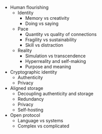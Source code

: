 - Human flourishing
  - Identity
    - Memory vs creativity
    - Doing vs saying
  - Pace
    - Quantity vs quality of connections
    - Fragility vs sustainability
    - Skill vs distraction
  - Reality
    - Simulation vs transcendence
    - Hyperreality and self-making
    - Purpose and meaning
- Cryptographic identity
  - Authenticity
  - Privacy
- Aligned storage
  - Decoupling authenticity and storage
  - Redundancy
  - Privacy
  - Self-hosting
- Open protocol
  - Language vs systems
  - Complex vs complicated
